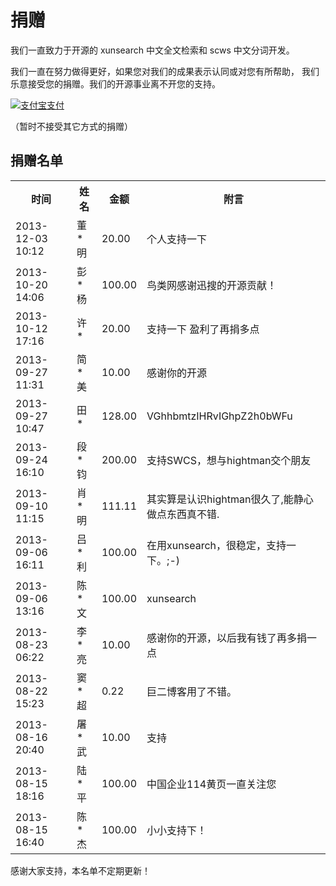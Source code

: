 捐赠
=====

我们一直致力于开源的 xunsearch 中文全文检索和 scws 中文分词开发。

我们一直在努力做得更好，如果您对我们的成果表示认同或对您有所帮助，
我们乐意接受您的捐赠。我们的开源事业离不开您的支持。

<a href="https://me.alipay.com/xunsearch" target="_blank"><img src="http://www.roycms.cn/images/zhifubao.gif" alt="支付宝支付" border="0"></a>

（暂时不接受其它方式的捐赠）


捐赠名单
--------

<table>
<tr>
	<th>时间</th><th>姓名</th><th>金额</th><th>附言</th>
</tr>
<tr>
	<td>2013-12-03 10:12</td>
	<td>董*明</td>
	<td>20.00</td>
	<td>个人支持一下</td>
</tr>
<tr>
	<td>2013-10-20 14:06</td>
	<td>彭*杨</td>
	<td>100.00</td>
	<td>鸟类网感谢迅搜的开源贡献！</td>
</tr>
<tr>
	<td>2013-10-12 17:16</td>
	<td>许*</td>
	<td>20.00</td>
	<td>支持一下 盈利了再捐多点</td>
</tr>
<tr>
	<td>2013-09-27 11:31</td>
	<td>简*美</td>
	<td>10.00</td>
	<td>感谢你的开源</td>
</tr>
<tr>
	<td>2013-09-27 10:47</td>
	<td>田*</td>
	<td>128.00</td>
	<td>VGhhbmtzIHRvIGhpZ2h0bWFu</td>
</tr>
<tr>
	<td>2013-09-24 16:10</td>
	<td>段*钧</td>
	<td>200.00</td>
	<td>支持SWCS，想与hightman交个朋友</td>
</tr>
<tr>
	<td>2013-09-10 11:15</td>
	<td>肖*明</td>
	<td>111.11</td>
	<td>其实算是认识hightman很久了,能静心做点东西真不错.</td>
</tr>
<tr>
	<td>2013-09-06 16:11</td>
	<td>吕*利</td>
	<td>100.00</td>
	<td>在用xunsearch，很稳定，支持一下。;-)</td>
</tr>
<tr>
	<td>2013-09-06 13:16</td>
	<td>陈*文</td>
	<td>100.00</td>
	<td>xunsearch</td>
</tr>
<tr>
	<td>2013-08-23 06:22</td>
	<td>李*亮</td>
	<td>10.00</td>
	<td>感谢你的开源，以后我有钱了再多捐一点</td>
</tr>
<tr>
	<td>2013-08-22 15:23</td>
	<td>窦*超</td>
	<td>0.22</td>
	<td>巨二博客用了不错。</td>
</tr>
<tr>
	<td>2013-08-16 20:40</td>
	<td>屠*武</td>
	<td>10.00</td>
	<td>支持</td>
</tr>
<tr>
	<td>2013-08-15 18:16</td>
	<td>陆*平</td>
	<td>100.00</td>
	<td>中国企业114黄页一直关注您</td>
</tr>
<tr>
	<td>2013-08-15 16:40</td>
	<td>陈*杰</td>
	<td>100.00</td>
	<td>小小支持下！</td>
</tr>
</table>

感谢大家支持，本名单不定期更新！

